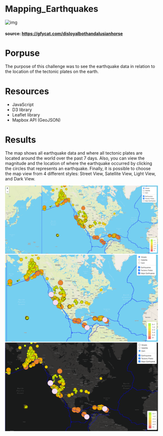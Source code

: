 # Mapping_Earthquakes

![img](https://github.com/Edgarhv/Mapping_Earthquakes/blob/aa8048fe22e43d878d82b1c5a9051cfa4ca32676/DisloyalBothAndalusianhorse-mobile.gif)
#### source: https://gfycat.com/disloyalbothandalusianhorse

# Porpuse

The purpose of this challenge was to see the earthquake data in relation to the location of the tectonic plates on the earth.

# Resources

- JavaScript
- D3 library
- Leaflet library
- Mapbox API (GeoJSON)


# Results

The map shows all earthquake data and where all tectonic plates are located around the world over the past 7 days. Also, you can view the magnitude and the location of where the earthquake occurred by clicking the circles that represents an earthquake. Finally, it is possible to choose the map view from 4 different styles: Street View, Satellite View, Light View, and Dark View.

![img](https://github.com/Edgarhv/Mapping_Earthquakes/blob/186c80171a3842ef184099ba4146bc07538ce5db/Earthquake_Challenge/static/img/Delivery%201.png)
![img](https://github.com/Edgarhv/Mapping_Earthquakes/blob/5a9cbf192fef214bf43eb5f5701fe7da2f0c8ef5/Earthquake_Challenge/static/img/Delivery%202.png)
![img](https://github.com/Edgarhv/Mapping_Earthquakes/blob/3bd06ebe9a889b4c56beecff5d0b10cacd538633/Earthquake_Challenge/static/img/Delivery%203.png)
